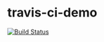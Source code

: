 # travis-ci-demo
[![Build Status](https://travis-ci.org/maykulkarni/travis-ci-demo.svg?branch=master)](https://travis-ci.org/maykulkarni/travis-ci-demo.svg?branch=master)
